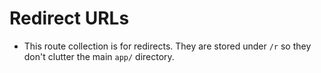 # Redirect URLs

* This route collection is for redirects. They are stored under `/r` so they don't clutter the main `app/` directory.

